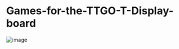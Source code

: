# Games-for-the-TTGO-T-Display-board
![image](https://user-images.githubusercontent.com/73162605/120514333-49706680-c421-11eb-9432-5aafd64ccded.png)
